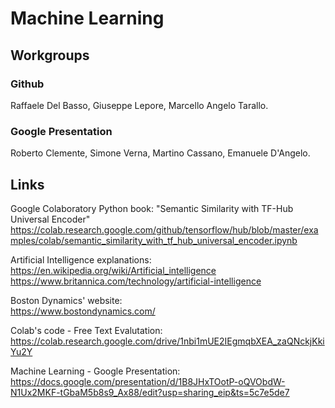 # Machine Learning

## Workgroups

### Github
Raffaele Del Basso, Giuseppe Lepore, Marcello Angelo Tarallo.

### Google Presentation
Roberto Clemente, Simone Verna, Martino Cassano, Emanuele D'Angelo.


## Links

Google Colaboratory Python book: "Semantic Similarity with TF-Hub Universal Encoder"
https://colab.research.google.com/github/tensorflow/hub/blob/master/examples/colab/semantic_similarity_with_tf_hub_universal_encoder.ipynb

Artificial Intelligence explanations:<br>
https://en.wikipedia.org/wiki/Artificial_intelligence<br>
https://www.britannica.com/technology/artificial-intelligence

Boston Dynamics' website:<br>
https://www.bostondynamics.com/

Colab's code - Free Text Evalutation:<br>
https://colab.research.google.com/drive/1nbi1mUE2IEgmqbXEA_zaQNckjKkiYu2Y

Machine Learning - Google Presentation:<br>
https://docs.google.com/presentation/d/1B8JHxTOotP-oQVObdW-N1Ux2MKF-tGbaM5b8s9_Ax88/edit?usp=sharing_eip&ts=5c7e5de7
